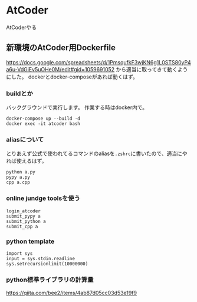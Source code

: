 # AtCoder
AtCoderやる

## 新環境のAtCoder用Dockerfile
https://docs.google.com/spreadsheets/d/1PmsqufkF3wjKN6g1L0STS80yP4a6u-VdGiEv5uOHe0M/edit#gid=1059691052
から適当に取ってきて動くようにした。
dockerとdocker-composeがあれば動くはず。

### buildとか
バックグラウンドで実行します。
作業する時はdocker内で。
```
docker-compose up --build -d
docker exec -it atcoder bash
```

### aliasについて
とりあえず公式で使われてるコマンドのaliasを`.zshrc`に書いたので、適当にやれば使えるはず。
```
python a.py
pypy a.py
cpp a.cpp
```

### online jundge toolsを使う
```
login_atcoder
submit_pypy a
submit_python a
submit_cpp a
```

### python template
```
import sys
input = sys.stdin.readline
sys.setrecursionlimit(10000000)
```


### python標準ライブラリの計算量
https://qiita.com/bee2/items/4ab87d05cc03d53e19f9
